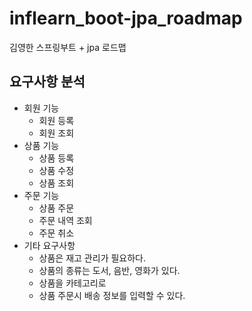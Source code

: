 # inflearn_boot-jpa_roadmap
김영한 스프링부트 + jpa 로드맵

## 요구사항 분석
* 회원 기능
  * 회원 등록
  * 회원 조회
* 상품 기능
  * 상품 등록
  * 상품 수정
  * 상품 조회
* 주문 기능
  * 상품 주문
  * 주문 내역 조회
  * 주문 취소
* 기타 요구사항
  * 상품은 재고 관리가 필요하다.
  * 상품의 종류는 도서, 음반, 영화가 있다.
  * 상품을 카테고리로
  * 상품 주문시 배송 정보를 입력할 수 있다.